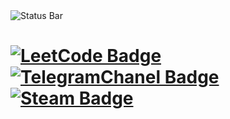 <div id="Status" align="left">
	<img src="http://github-readme-streak-stats.herokuapp.com?user=GlebSeitmemetov&theme=gruvbox-duo&hide_border=true&mode=weekly" alt="Status Bar"/>
</div>
<div id="badges" align="left">
	<h1>
		<a href="https://leetcode.com/glzi/" target="_blank">
			<img src="https://img.shields.io/badge/Leet%20Code-black?style=flat-square&logo=LeetCode" alt="LeetCode Badge"/>
		</a>
		<a href="https://t.me/glebseitmemetovchannel" target="_blank">
			<img src="https://img.shields.io/badge/Telegram-%23229ED9?style=flat-square" alt="TelegramChanel Badge"/>
		</a>
		<a href="https://steamcommunity.com/id/Glezi/" target="_blank">
			<img src="https://img.shields.io/badge/Steam-%231b2838?style=flat-square&logo=Steam" alt="Steam Badge"/>
	  	</a>
	</h1>
</div>
